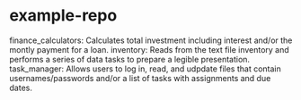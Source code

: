 # example-repo

finance_calculators: Calculates total investment including interest and/or the montly payment for a loan.
inventory: Reads from the text file inventory and performs a series of data tasks to prepare a legible presentation.
task_manager: Allows users to log in, read, and udpdate files that contain usernames/passwords and/or a list of tasks with assignments and due dates.
